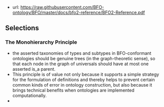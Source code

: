 
- url: https://raw.githubusercontent.com/BFO-ontology/BFO/master/docs/bfo2-reference/BFO2-Reference.pdf


## Selections

### The Monohierarchy Principle

- the asserted taxonomies of types and subtypes in BFO-conformant ontologies should be genuine trees (in the graph-theoretic sense), so that each node in the graph of universals should have at most one asserted is_a parent.
- This principle is of value not only because it supports a simple strategy for the formulation of definitions and thereby helps to prevent certain common kinds of error in ontology construction, but also because it brings technical benefits when ontologies are implemented computationally.
- 
